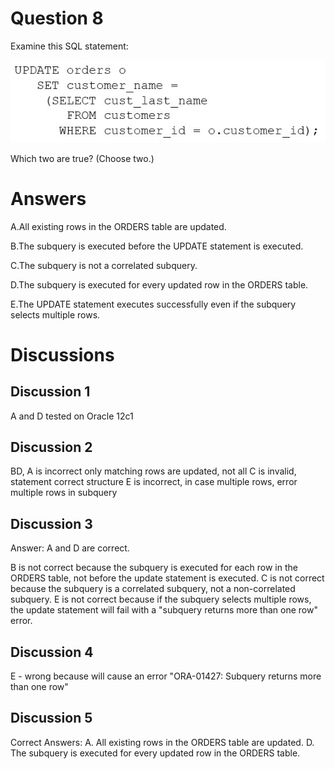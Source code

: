 # Question 8
Examine this SQL statement:

![](../images/0000700001.png)
		
Which two are true? (Choose two.)

# Answers
A.All existing rows in the ORDERS table are updated.

B.The subquery is executed before the UPDATE statement is executed.

C.The subquery is not a correlated subquery.

D.The subquery is executed for every updated row in the ORDERS table.

E.The UPDATE statement executes successfully even if the subquery selects multiple rows.

# Discussions
## Discussion 1
A and D tested on Oracle 12c1

## Discussion 2
BD,
A is incorrect only matching rows are updated, not all
C is invalid, statement correct structure
E is incorrect, in case multiple rows, error multiple rows in subquery

## Discussion 3
Answer: A and D are correct.

B is not correct because the subquery is executed for each row in the ORDERS table, not before the update statement is executed.
C is not correct because the subquery is a correlated subquery, not a non-correlated subquery.
E is not correct because if the subquery selects multiple rows, the update statement will fail with a "subquery returns more than one row" error.

## Discussion 4
E - wrong because will cause an error "ORA-01427: Subquery returns more than one row"

## Discussion 5
Correct Answers:
A. All existing rows in the ORDERS table are updated.
D. The subquery is executed for every updated row in the ORDERS table.

